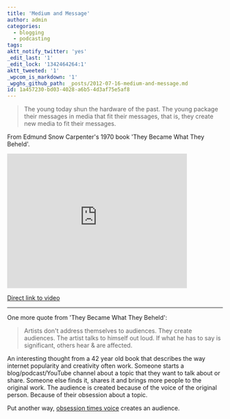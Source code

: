 ```yaml
---
title: 'Medium and Message'
author: admin
categories:
  - blogging
  - podcasting
tags: 
aktt_notify_twitter: 'yes'
_edit_last: '1'
_edit_lock: '1342464264:1'
aktt_tweeted: '1'
_wpcom_is_markdown: '1'
_wpghs_github_path: _posts/2012-07-16-medium-and-message.md
id: 1a457230-bd03-4028-a6b5-4d3af75e5af8
---
```

<blockquote><p>
  The young today shun the hardware of the past. The young package their messages in media that fit their messages, that is, they create new media to fit their messages.
</p></blockquote>
<p>From Edmund Snow Carpenter's 1970 book 'They Became What They Beheld'.</p>
<p><iframe width="420" height="315" src="http://www.youtube.com/embed/bm-Jjvqu3U4?rel=0" frameborder="0" allowfullscreen></iframe></p>
<p><a href="http://youtu.be/bm-Jjvqu3U4">Direct link to video</a></p>
<hr>
<p>One more quote from 'They Became What They Beheld':</p>
<blockquote><p>
  Artists don't address themselves to audiences. They create audiences. The artist talks to himself out loud. If what he has to say is significant, others hear &amp; are affected.
</p></blockquote>
<p>An interesting thought from a 42 year old book that describes the way internet popularity and creativity often work. Someone starts a blog/podcast/YouTube channel about a topic that they want to talk about or share. Someone else finds it, shares it and brings more people to the original work. The audience is created because of the voice of the original person. Because of their obsession about a topic.</p>
<p>Put another way, <a href="http://daringfireball.net/2009/03/obsession_times_voice">obsession times voice</a> creates an audience.</p>
